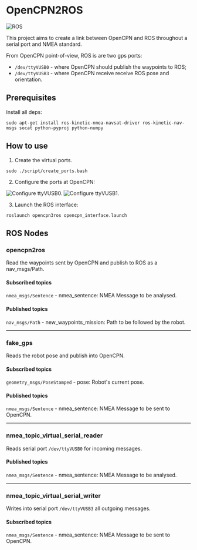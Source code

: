 OpenCPN2ROS
===========
![ROS](https://img.shields.io/badge/ROS-Kinetic--Kame-green.svg)

This project aims to create a link between OpenCPN and ROS throughout a serial port and NMEA standard.

From OpenCPN point-of-view, ROS is are two gps ports:
  * `/dev/ttyVUSB0` - where OpenCPN should publish the waypoints to ROS;
  * `/dev/ttyVUSB3` - where OpenCPN receive receive ROS pose and orientation.


## Prerequisites
Install all deps:
```
sudo apt-get install ros-kinetic-nmea-navsat-driver ros-kinetic-nav-msgs socat python-pyproj python-numpy
```


## How to use

1. Create the virtual ports.

```
sudo ./script/create_ports.bash
```

2. Configure the ports at OpenCPN:

![Configure ttyVUSB0.](https://github.com/schvarcz/opencpn2ros/blob/master/docs/VUSB0.png?raw=true)
![Configure ttyVUSB1.](https://github.com/schvarcz/opencpn2ros/blob/master/docs/VUSB3.png?raw=true)

3. Launch the ROS interface:

```
roslaunch opencpn3ros opencpn_interface.launch
```

## ROS Nodes
### opencpn2ros
Read the waypoints sent by OpenCPN and publish to ROS as a nav_msgs/Path.

#### Subscribed topics
`nmea_msgs/Sentence` - nmea_sentence: NMEA Message to be analysed.
#### Published topics
`nav_msgs/Path` - new_waypoints_mission: Path to be followed by the robot.

___

### fake_gps
Reads the robot pose and publish into OpenCPN.
#### Subscribed topics
`geometry_msgs/PoseStamped` - pose: Robot's current pose.
#### Published topics
`nmea_msgs/Sentence` - nmea_sentence: NMEA Message to be sent to OpenCPN.

___

### nmea_topic_virtual_serial_reader
Reads serial port `/dev/ttyVUSB0` for incoming messages.
#### Published topics
`nmea_msgs/Sentence` - nmea_sentence: NMEA Message to be analysed.

___

### nmea_topic_virtual_serial_writer
Writes into serial port `/dev/ttyVUSB3` all outgoing messages.
#### Subscribed topics
`nmea_msgs/Sentence` - nmea_sentence: NMEA Message to be sent to OpenCPN.

